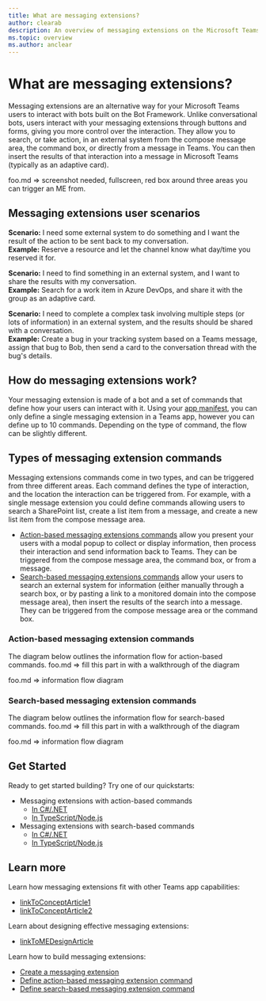 ```yaml
---
title: What are messaging extensions?
author: clearab
description: An overview of messaging extensions on the Microsoft Teams platform
ms.topic: overview
ms.author: anclear
---
```

# What are messaging extensions?

Messaging extensions are an alternative way for your Microsoft Teams users to interact with bots built on the Bot Framework. Unlike conversational bots, users interact with your messaging extensions through buttons and forms, giving you more control over the interaction. They allow you to search, or take action, in an external system from the compose message area, the command box, or directly from a message in Teams. You can then insert the results of that interaction into a message in Microsoft Teams (typically as an adaptive card).

foo.md => screenshot needed, fullscreen, red box around three areas you can trigger an ME from.

## Messaging extensions user scenarios

**Scenario:** I need some external system to do something and I want the result of the action to be sent back to my conversation.\
**Example:** Reserve a resource and let the channel know what day/time you reserved it for.

**Scenario:** I need to find something in an external system, and I want to share the results with my conversation.\
**Example:**  Search for a work item in Azure DevOps, and share it with the group as an adaptive card.

**Scenario:** I need to complete a complex task involving multiple steps (or lots of information) in an external system, and the results should be shared with a conversation.\
**Example:** Create a bug in your tracking system based on a Teams message, assign that bug to Bob, then send a card to the conversation thread with the bug's details.

## How do messaging extensions work?

Your messaging extension is made of a bot and a set of commands that define how your users can interact with it. Using your [app manifest](foo.md), you can only define a single messaging extension in a Teams app, however you can define up to 10 commands. Depending on the type of command, the flow can be slightly different.

## Types of messaging extension commands

Messaging extensions commands come in two types, and can be triggered from three different areas. Each command defines the type of interaction, and the location the interaction can be triggered from. For example, with a single message extension you could define commands allowing users to search a SharePoint list, create a list item from a message, and create a new list item from the compose message area.

* [Action-based messaging extensions commands](./foo.md) allow you present your users with a modal popup to collect or display information, then process their interaction and send information back to Teams. They can be triggered from the compose message area, the command box, or from a message.
* [Search-based messaging extensions commands](./foo.md) allow your users to search an external system for information (either manually through a search box, or by pasting a link to a monitored domain into the compose message area), then insert the results of the search into a message. They can be triggered from the compose message area or the command box.

### Action-based messaging extension commands

The diagram below outlines the information flow for action-based commands. foo.md => fill this part in with a walkthrough of the diagram

foo.md => information flow diagram

### Search-based messaging extension commands

The diagram below outlines the information flow for search-based commands. foo.md => fill this part in with a walkthrough of the diagram

foo.md => information flow diagram

## Get Started

Ready to get started building? Try one of our quickstarts:

* Messaging extensions with action-based commands
  * [In C#/.NET](foo.md)
  * [In TypeScript/Node.js](foo.md)
* Messaging extensions with search-based commands
  * [In C#/.NET](foo.md)
  * [In TypeScript/Node.js](foo.md)

## Learn more

Learn how messaging extensions fit with other Teams app capabilities:

* [linkToConceptArticle1](./foo.md)
* [linkToConceptArticle2](./foo.md)

Learn about designing effective messaging extensions:

* [linkToMEDesignArticle](./foo.md)

Learn how to build messaging extensions:

* [Create a messaging extension](./foo.md)
* [Define action-based messaging extension command](./foo.md)
* [Define search-based messaging extension command](./foo.md)